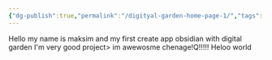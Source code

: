 ```yaml
---
{"dg-publish":true,"permalink":"/digityal-garden-home-page-1/","tags":["gardenEntry"]}
---
```


Hello my name is maksim and my first create app obsidian with digital garden 
I'm very good project> im awewosme chenage!Q!!!!!
Heloo world
